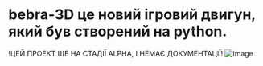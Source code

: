# bebra-3D це новий ігровий двигун, який був створений на python.
!ЦЕЙ ПРОЕКТ ЩЕ НА СТАДІЇ ALPHA, І НЕМАЄ ДОКУМЕНТАЦІЇ!
![image](https://user-images.githubusercontent.com/114851989/209796477-46644078-b6ec-4240-be6c-4a9f2ba96572.png)
